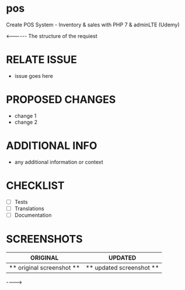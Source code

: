 # pos
Create POS System - Inventory &amp; sales with PHP 7 &amp; adminLTE (Udemy)

<------
The structure of the requiest
# RELATE ISSUE
- issue goes here

# PROPOSED CHANGES
- change 1
- change 2

# ADDITIONAL INFO
- any additional information or context

# CHECKLIST
- [ ] Tests
- [ ] Translations
- [ ] Documentation
# SCREENSHOTS

ORIGINAL              |     UPDATED
:----------------------------:|:--------------------------:
** original screenshot  **    |    ** updated screenshot **
---->

